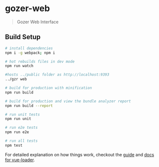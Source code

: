 # gozer-web

> Gozer Web Interface

## Build Setup

``` bash
# install dependencies
npm i -g webpack; npm i

# hot rebuilds files in dev mode
npm run watch

#hosts ../public folder as http://localhost:9393
../gzr web

# build for production with minification
npm run build

# build for production and view the bundle analyzer report
npm run build --report

# run unit tests
npm run unit

# run e2e tests
npm run e2e

# run all tests
npm test
```

For detailed explanation on how things work, checkout the [guide](http://vuejs-templates.github.io/webpack/) and [docs for vue-loader](http://vuejs.github.io/vue-loader).
